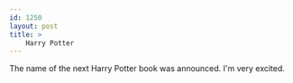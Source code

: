 ```yaml
---
id: 1250
layout: post
title: >
    Harry Potter
---
```


The name of the next Harry Potter book was announced. I'm very excited.
